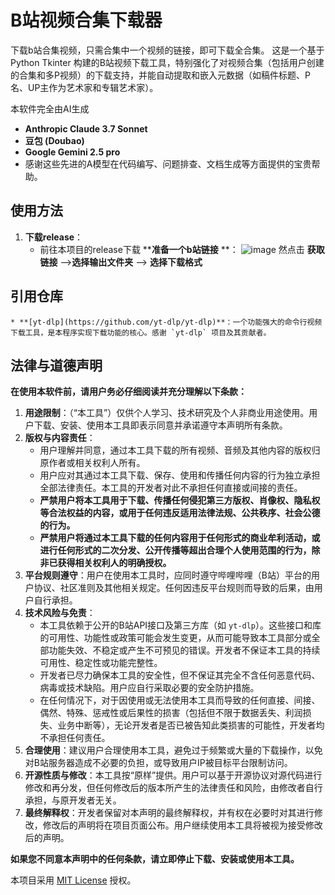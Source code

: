 # B站视频合集下载器
下载b站合集视频，只需合集中一个视频的链接，即可下载全合集。
这是一个基于 Python Tkinter 构建的B站视频下载工具，特别强化了对视频合集（包括用户创建的合集和多P视频）的下载支持，并能自动提取和嵌入元数据（如稿件标题、P名、UP主作为艺术家和专辑艺术家）。

本软件完全由AI生成
* **Anthropic Claude 3.7 Sonnet**
* **豆包 (Doubao)**
* **Google Gemini 2.5 pro**
* 感谢这些先进的A模型在代码编写、问题排查、文档生成等方面提供的宝贵帮助。

## 使用方法
1.  **下载release**：
    * 前往本项目的release下载
  ****准备一个b站链接** **：
    ![image](https://github.com/user-attachments/assets/26f5fb5a-22c9-4f63-8d0f-c41ba354cf98)
   然点击 **获取链接** -->**选择输出文件夹** --> **选择下载格式**


## 引用仓库
    * **[yt-dlp](https://github.com/yt-dlp/yt-dlp)**：一个功能强大的命令行视频下载工具，是本程序实现下载功能的核心。感谢 `yt-dlp` 项目及其贡献者。

## 法律与道德声明
**在使用本软件前，请用户务必仔细阅读并充分理解以下条款：**
1.  **用途限制**：（“本工具”）仅供个人学习、技术研究及个人非商业用途使用。用户下载、安装、使用本工具即表示同意并承诺遵守本声明所有条款。
2.  **版权与内容责任**：
    * 用户理解并同意，通过本工具下载的所有视频、音频及其他内容的版权归原作者或相关权利人所有。
    * 用户应对其通过本工具下载、保存、使用和传播任何内容的行为独立承担全部法律责任。本工具的开发者对此不承担任何直接或间接的责任。
    * **严禁用户将本工具用于下载、传播任何侵犯第三方版权、肖像权、隐私权等合法权益的内容，或用于任何违反适用法律法规、公共秩序、社会公德的行为。**
    * **严禁用户将通过本工具下载的任何内容用于任何形式的商业牟利活动，或进行任何形式的二次分发、公开传播等超出合理个人使用范围的行为，除非已获得相关权利人的明确授权。**
3.  **平台规则遵守**：用户在使用本工具时，应同时遵守哔哩哔哩（B站）平台的用户协议、社区准则及其他相关规定。任何因违反平台规则而导致的后果，由用户自行承担。
4.  **技术风险与免责**：
    * 本工具依赖于公开的B站API接口及第三方库（如 `yt-dlp`）。这些接口和库的可用性、功能性或政策可能会发生变更，从而可能导致本工具部分或全部功能失效、不稳定或产生不可预见的错误。开发者不保证本工具的持续可用性、稳定性或功能完整性。
    * 开发者已尽力确保本工具的安全性，但不保证其完全不含任何恶意代码、病毒或技术缺陷。用户应自行采取必要的安全防护措施。
    * 在任何情况下，对于因使用或无法使用本工具而导致的任何直接、间接、偶然、特殊、惩戒性或后果性的损害（包括但不限于数据丢失、利润损失、业务中断等），无论开发者是否已被告知此类损害的可能性，开发者均不承担任何责任。
5.  **合理使用**：建议用户合理使用本工具，避免过于频繁或大量的下载操作，以免对B站服务器造成不必要的负担，或导致用户IP被目标平台限制访问。
6.  **开源性质与修改**：本工具按“原样”提供。用户可以基于开源协议对源代码进行修改和再分发，但任何修改后的版本所产生的法律责任和风险，由修改者自行承担，与原开发者无关。
7.  **最终解释权**：开发者保留对本声明的最终解释权，并有权在必要时对其进行修改，修改后的声明将在项目页面公布。用户继续使用本工具将被视为接受修改后的声明。

**如果您不同意本声明中的任何条款，请立即停止下载、安装或使用本工具。**

本项目采用 [MIT License](LICENSE) 授权。
